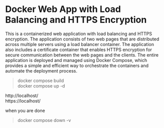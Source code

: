 # Docker Web App with Load Balancing and HTTPS Encryption

This is a containerized web application with load balancing and HTTPS encryption. The application consists of two web pages that are distributed across multiple servers using a load balancer container. The application also includes a certificate container that enables HTTPS encryption for secure communication between the web pages and the clients. The entire application is deployed and managed using Docker Compose, which provides a simple and efficient way to orchestrate the containers and automate the deployment process.

> docker compose build  
> docker compose up -d

<a>http://localhost/</a>  
<a>https://localhost/</a>

when you are done
> docker compose down -v
